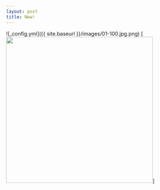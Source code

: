 ```yaml
---
layout: post
title: New!
---
```

<!-- 
Next you can update your site name, avatar and other options using the _config.yml file in the root of your repository (shown below).

![_config.yml]({{ site.baseurl }}/images/config.png)

The easiest way to make your first post is to edit this one. Go into /_posts/ and update the Hello World markdown file. For more instructions head over to the [Jekyll Now repository](https://github.com/barryclark/jekyll-now) on GitHub. -->
![_config.yml]({{ site.baseurl }}/images/01-100.jpg.png)
[<img src="{{ site.baseurl }}/images/01-100.jpg" style="width: 400px;"/>]
